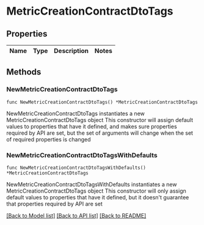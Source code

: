 # MetricCreationContractDtoTags

## Properties

Name | Type | Description | Notes
------------ | ------------- | ------------- | -------------

## Methods

### NewMetricCreationContractDtoTags

`func NewMetricCreationContractDtoTags() *MetricCreationContractDtoTags`

NewMetricCreationContractDtoTags instantiates a new MetricCreationContractDtoTags object
This constructor will assign default values to properties that have it defined,
and makes sure properties required by API are set, but the set of arguments
will change when the set of required properties is changed

### NewMetricCreationContractDtoTagsWithDefaults

`func NewMetricCreationContractDtoTagsWithDefaults() *MetricCreationContractDtoTags`

NewMetricCreationContractDtoTagsWithDefaults instantiates a new MetricCreationContractDtoTags object
This constructor will only assign default values to properties that have it defined,
but it doesn't guarantee that properties required by API are set


[[Back to Model list]](../README.md#documentation-for-models) [[Back to API list]](../README.md#documentation-for-api-endpoints) [[Back to README]](../README.md)


